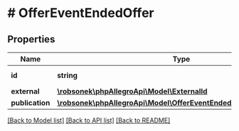 # # OfferEventEndedOffer

## Properties

Name | Type | Description | Notes
------------ | ------------- | ------------- | -------------
**id** | **string** | The offer ID. |
**external** | [**\robsonek\phpAllegroApi\Model\ExternalId**](ExternalId.md) |  | [optional]
**publication** | [**\robsonek\phpAllegroApi\Model\OfferEventEndedOfferAllOfPublication**](OfferEventEndedOfferAllOfPublication.md) |  |

[[Back to Model list]](../../README.md#models) [[Back to API list]](../../README.md#endpoints) [[Back to README]](../../README.md)
